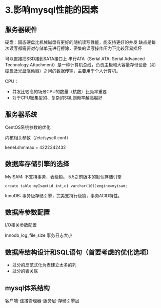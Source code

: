 # 3.影响mysql性能的因素

## 服务器硬件

硬盘：固态硬盘比机械磁盘有更好的随机读写性能，能支持更好的并发 缺点是每次读写都需要对存储单元进行擦除，密集的读写操作压力下比较容易损坏

可以直接把SSD接到SATA接口上 串行ATA（Serial ATA: Serial Advanced Technology Attachment）是一种计算机总线，负责主板和大容量存储设备（如硬盘及光盘驱动器）之间的数据传输，主要用于个人计算机。

CPU：

* 并发比较高的场景CPU的数量（核数）比频率重要
* 对于CPU密集型的、复杂的SQL则频率越高越好

## 服务器系统

CentOS系统参数的优化

内核相关参数（/etc/sysctl.conf）

kenel.shmmax = 4222342432

## 数据库存储引擎的选择

MyISAM: 不支持事务，表级锁。 5.5之前版本的默认存储引擎

```text
create table myIsam(id int,c1 varchar(10))engine=myisam;
```

InnoDB: 事务级存储引擎，完美支持行级锁，事务ACID特性。

## 数据库参数配置

I/O相关参数配置

Innodb\_log\_file\_size 事务日志大小

## 数据库结构设计和SQL语句（首要考虑的优化选项）

* 过分的反范式化为表建立太多的列
* 过分的表关联

## mysql体系结构

客户端-连接管理器-服务层-存储引擎层

